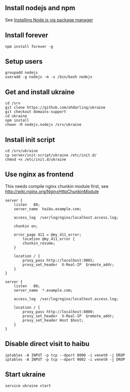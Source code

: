 ## Install nodejs and npm

See [Installing Node.js via package manager](https://github.com/joyent/node/wiki/Installing-Node.js-via-package-manager)

## Install forever

	npm install forever -g

## Setup users

    groupadd nodejs
    useradd -g nodejs -m -s /bin/bash nodejs
    
## Get and install ukraine

    cd /srv
    git clone https://github.com/ohdarling/ukraine
    git checkout domains-support
    cd ukraine
    npm install
    chown -R nodejs.nodejs /srv/ukraine
    
## Install init script

    cd /srv/ukraine
    cp server/init-script/ukraine /etc/init.d/
    chmod +x /etc/init.d/ukraine
    
## Use nginx as frontend

This needs compile nginx chunkin module first, see <http://wiki.nginx.org/NginxHttpChunkinModule>

	server {
		listen   80;
		server_name  haibu.example.com;
		
		access_log  /var/log/nginx/localhost.access.log;

		chunkin on;
		
		error_page 411 = @my_411_error;
			location @my_411_error {
			chunkin_resume;
		}
		
		location / {
			proxy_pass http://localhost:9002;
			proxy_set_header  X-Real-IP  $remote_addr;
		}
	}
	
	server {
		listen   80;
		server_name  *.example.com;
		
		access_log  /var/log/nginx/localhost.access.log;
		
		location / {
			proxy_pass http://localhost:8000;
			proxy_set_header  X-Real-IP  $remote_addr;
			proxy_set_header Host $host;
		}
	}

	
## Disable direct visit to haibu

	iptables -A INPUT -p tcp --dport 8000 -i venet0 -j DROP
	iptables -A INPUT -p tcp --dport 9002 -i venet0 -j DROP

## Start ukraine
    
    service ukraine start
    
